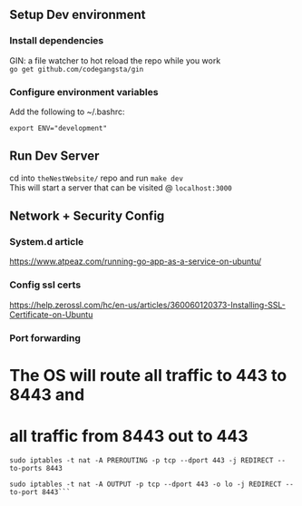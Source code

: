 ## Setup Dev environment
### Install dependencies
GIN: a file watcher to hot reload the repo while you work  
`go get github.com/codegangsta/gin`  
### Configure environment variables
Add the following to ~/.bashrc:  
```shell
export ENV="development"
```
## Run Dev Server
cd into `theNestWebsite/` repo and run `make dev`  
This will start a server that can be visited @ `localhost:3000`

## Network + Security Config
### System.d article
https://www.atpeaz.com/running-go-app-as-a-service-on-ubuntu/

### Config ssl certs
https://help.zerossl.com/hc/en-us/articles/360060120373-Installing-SSL-Certificate-on-Ubuntu

### Port forwarding
# The OS will route all traffic to 443 to 8443 and
# all traffic from 8443 out to 443
```shell 
sudo iptables -t nat -A PREROUTING -p tcp --dport 443 -j REDIRECT --to-ports 8443

sudo iptables -t nat -A OUTPUT -p tcp --dport 443 -o lo -j REDIRECT --to-port 8443```
```
